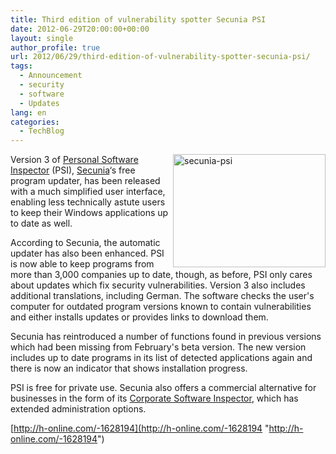 ```yaml
---
title: Third edition of vulnerability spotter Secunia PSI
date: 2012-06-29T20:00:00+00:00
layout: single
author_profile: true
url: 2012/06/29/third-edition-of-vulnerability-spotter-secunia-psi/
tags:
  - Announcement
  - security
  - software
  - Updates
lang: en
categories: 
  - TechBlog
---
```

<a href="http://lh4.ggpht.com/-hYGc7WomQq4/T-4CXzCyLcI/AAAAAAAAGZc/ckx8P2_YTxI/s1600-h/secunia-psi%25255B2%25255D.jpg" target="_blank"><img title="secunia-psi" border="0" alt="secunia-psi" align="right" src="http://lh5.ggpht.com/-nq69_BuUJ9U/T-4CZ05T3dI/AAAAAAAAGZk/VUh01zpwqFI/secunia-psi_thumb%25255B2%25255D.jpg?imgmax=800" width="244" height="181" /></a>Version 3 of [Personal Software Inspector](http://secunia.com/products/consumer/psi/) (PSI), [Secunia](http://secunia.com/)&#8216;s free program updater, has been released with a much simplified user interface, enabling less technically astute users to keep their Windows applications up to date as well. 

According to Secunia, the automatic updater has also been enhanced. PSI is now able to keep programs from more than 3,000 companies up to date, though, as before, PSI only cares about updates which fix security vulnerabilities. Version 3 also includes additional translations, including German. The software checks the user's computer for outdated program versions known to contain vulnerabilities and either installs updates or provides links to download them. 

Secunia has reintroduced a number of functions found in previous versions which had been missing from February's beta version. The new version includes up to date programs in its list of detected applications again and there is now an indicator that shows installation progress. 

PSI is free for private use. Secunia also offers a commercial alternative for businesses in the form of its [Corporate Software Inspector](http://secunia.com/products/corporate/csi/), which has extended administration options. 

[http://h-online.com/-1628194](http://h-online.com/-1628194 "http://h-online.com/-1628194")